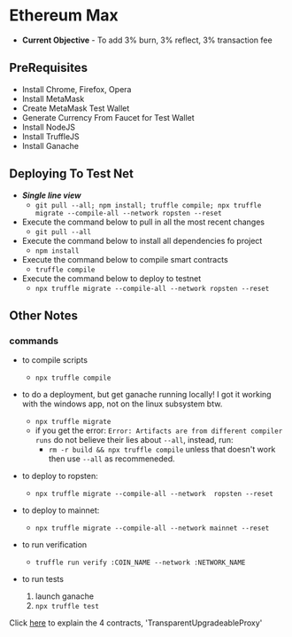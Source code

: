 # Ethereum Max
* **Current Objective** - To add 3% burn, 3% reflect, 3% transaction fee


## PreRequisites
* Install Chrome, Firefox, Opera
* Install MetaMask
* Create MetaMask Test Wallet
* Generate Currency From Faucet for Test Wallet
* Install NodeJS
* Install TruffleJS
* Install Ganache


## Deploying To Test Net
* **_Single line view_**
	* `git pull --all; npm install; truffle compile; npx truffle migrate --compile-all --network ropsten --reset`
* Execute the command below to pull in all the most recent changes
    * `git pull --all`
* Execute the command below to install all dependencies fo project
    * `npm install`
* Execute the command below to compile smart contracts
    * `truffle compile`
* Execute the command below to deploy to testnet
    * `npx truffle migrate --compile-all --network ropsten --reset`

## Other Notes
### commands
* to compile scripts
    * `npx truffle compile`
* to do a deployment, but get ganache running locally!  I got it working with the windows app, not on the linux subsystem btw.
    * `npx truffle migrate`
    * if you get the error:  `Error: Artifacts are from different compiler runs` do not believe their lies about `--all`, instead, run: 
        * `rm -r build && npx truffle compile` unless that doesn't work then use `--all` as recommeneded.
* to deploy to ropsten:
    * `npx truffle migrate --compile-all --network  ropsten --reset`
* to deploy to mainnet:
    * `npx truffle migrate --compile-all --network mainnet --reset`
* to run verification
    * `truffle run verify :COIN_NAME --network :NETWORK_NAME`

* to run tests
    1. launch ganache
    2. `npx truffle test`



Click [here](https://docs.openzeppelin.com/upgrades-plugins/1.x/proxies#transparent-proxies-and-function-clashes)  to explain the 4 contracts, 'TransparentUpgradeableProxy'
